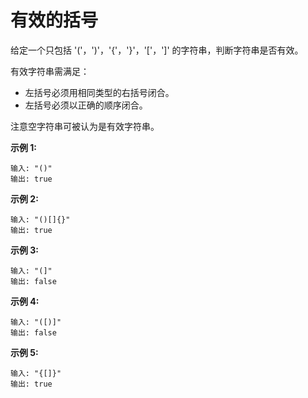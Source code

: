 # 有效的括号

给定一个只包括 '('，')'，'{'，'}'，'['，']' 的字符串，判断字符串是否有效。

有效字符串需满足：

  + 左括号必须用相同类型的右括号闭合。
  + 左括号必须以正确的顺序闭合。
  
注意空字符串可被认为是有效字符串。

**示例 1:**

    输入: "()"
    输出: true

**示例 2:**

    输入: "()[]{}"
    输出: true

**示例 3:**

    输入: "(]"
    输出: false

**示例 4:**

    输入: "([)]"
    输出: false

**示例 5:**

    输入: "{[]}"
    输出: true